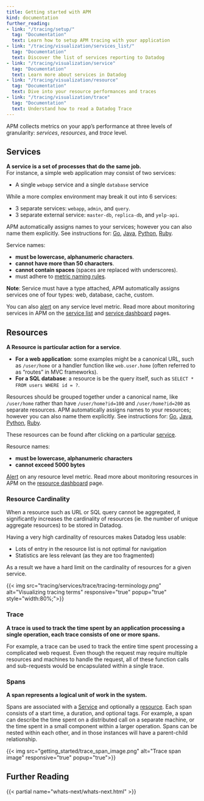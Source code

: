 ```yaml
---
title: Getting started with APM
kind: documentation
further_reading:
- link: "/tracing/setup/"
  tag: "Documentation"
  text: Learn how to setup APM tracing with your application
- link: "/tracing/visualization/services_list/"
  tag: "Documentation"
  text: Discover the list of services reporting to Datadog
- link: "/tracing/visualization/service"
  tag: "Documentation"
  text: Learn more about services in Datadog
- link: "/tracing/visualization/resource"
  tag: "Documentation"
  text: Dive into your resource performances and traces
- link: "/tracing/visualization/trace"
  tag: "Documentation"
  text: Understand how to read a Datadog Trace
---
```


APM collects metrics on your app’s performance at three levels of granularity: _services_, _resources_, and _trace_ level.

## Services

**A service is a set of processes that do the same job.**  
For instance, a simple web application may consist of two services: 

* A single `webapp` service and a single `database` service

While a more complex environment may break it out into 6 services: 

* 3 separate services: `webapp`, `admin`, and `query`.
* 3 separate external service:  `master-db`,  `replica-db`, and `yelp-api`.

APM automatically assigns names to your services; however you can also name them explicitly. See instructions for: [Go](/tracing/setup/go/), [Java](/tracing/setup/java/#configuration), [Python](/tracing/setup/python/), [Ruby](/tracing/setup/ruby/).

Service names:

* **must be lowercase, alphanumeric characters**.
* **cannot have more than 50 characters**.
* **cannot contain spaces** (spaces are replaced with underscores).
* must adhere to [metric naming rules](/developers/metrics/).

**Note**: Service must have a type attached, APM automatically assigns services one of four types: web, database, cache, custom.

You can also [alert](/monitors/monitor_types/apm/) on any service level metric. Read more about monitoring services in APM on the [service list](/tracing/visualization/services_list/) and [service dashboard](/tracing/visualization/service) pages.

## Resources

**A Resource is particular action for a service**.  

* **For a web application**: some examples might be a canonical URL, such as `/user/home` or a handler function like `web.user.home` (often referred to as “routes” in MVC frameworks).
* **For a SQL database**: a resource is be the query itself, such as `SELECT * FROM users WHERE id = ?`.

Resources should be grouped together under a canonical name, like `/user/home` rather than have `/user/home?id=100` and `/user/home?id=200` as separate resources. APM automatically assigns names to your resources; however you can also name them explicitly. See instructions for: [Go](/tracing/setup/go/), [Java](/tracing/setup/java/#configuration), [Python](/tracing/setup/python/), [Ruby](/tracing/setup/ruby/).

These resources can be found after clicking on a particular [service](/tracing/visualization/services_list/#resource).

Resource names: 

* **must be lowercase, alphanumeric characters**
* **cannot exceed 5000 bytes**

[Alert](/monitors/monitor_types/apm/) on any resource level metric. Read more about monitoring resources in APM on the [resource dashboard](/tracing/visualization/resource) page.

### Resource Cardinality

When a resource such as URL or SQL query cannot be aggregated, it significantly increases the cardinality of resources (ie. the number of unique aggregate resources) to be stored in Datadog.  

Having a very high cardinality of resources makes Datadog less usable:

* Lots of entry in the resource list is not optimal for navigation
* Statistics are less relevant (as they are too fragmented)

As a result we have a hard limit on the cardinality of resources for a given service.

{{< img src="tracing/services/trace/tracing-terminology.png" alt="Visualizing tracing terms" responsive="true" popup="true" style="width:80%;">}}

### Trace

**A trace is used to track the time spent by an application processing a single operation, each trace consists of one or more spans.**  

For example, a trace can be used to track the entire time spent processing a complicated web request. Even though the request may require multiple resources and machines to handle the request, all of these function calls and sub-requests would be encapsulated within a single trace.

### Spans

**A span represents a logical unit of work in the system.**  

Spans are associated with a [Service](/tracing/visualization/service) and optionally a [resource](/tracing/visualization/resource). Each span consists of a start time, a duration, and optional tags. For example, a span can describe the time spent on a distributed call on a separate machine, or the time spent in a small component within a larger operation. Spans can be nested within each other, and in those instances will have a parent-child relationship.

{{< img src="getting_started/trace_span_image.png" alt="Trace span image" responsive="true" popup="true">}}

## Further Reading

{{< partial name="whats-next/whats-next.html" >}}
